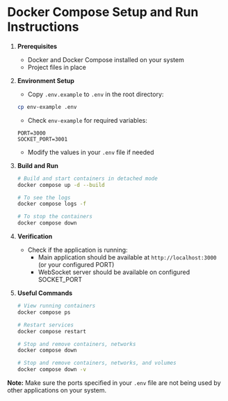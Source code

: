 

# Docker Compose Setup and Run Instructions

1. **Prerequisites**
   - Docker and Docker Compose installed on your system
   - Project files in place

2. **Environment Setup**
   - Copy `.env.example` to `.env` in the root directory:
   ```bash
   cp env-example .env
   ```
   - Check `env-example` for required variables:
   ```env
   PORT=3000
   SOCKET_PORT=3001
   ```
   - Modify the values in your `.env` file if needed

3. **Build and Run**
   ```bash
   # Build and start containers in detached mode
   docker compose up -d --build

   # To see the logs
   docker compose logs -f

   # To stop the containers
   docker compose down
   ```

4. **Verification**
   - Check if the application is running:
     - Main application should be available at `http://localhost:3000` (or your configured PORT)
     - WebSocket server should be available on configured SOCKET_PORT

5. **Useful Commands**
   ```bash
   # View running containers
   docker compose ps

   # Restart services
   docker compose restart

   # Stop and remove containers, networks
   docker compose down

   # Stop and remove containers, networks, and volumes
   docker compose down -v
   ```

**Note:** Make sure the ports specified in your `.env` file are not being used by other applications on your system.
